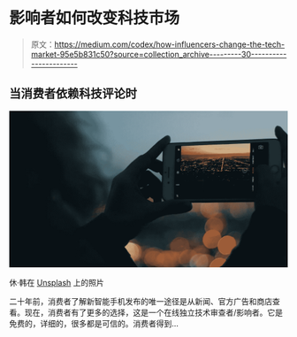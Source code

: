 # 影响者如何改变科技市场

> 原文：<https://medium.com/codex/how-influencers-change-the-tech-market-95e5b831c50?source=collection_archive---------30----------------------->

## 当消费者依赖科技评论时

![](img/57a8771c1e2bde4dfc4f5f508e517557.png)

休·韩在 [Unsplash](https://unsplash.com/photos/5pkYWUDDthQ) 上的照片

二十年前，消费者了解新智能手机发布的唯一途径是从新闻、官方广告和商店查看。现在，消费者有了更多的选择，这是一个在线独立技术审查者/影响者。它是免费的，详细的，很多都是可信的。消费者得到…